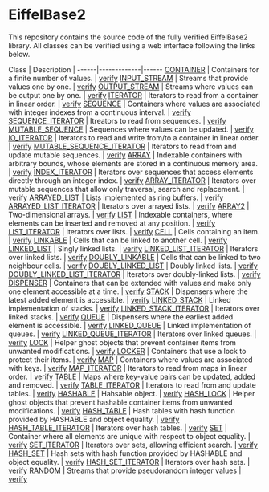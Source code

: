EiffelBase2
===========

This repository contains the source code of the fully verified EiffelBase2 library. All classes can be verified using a web interface following the links below.

Class | Description | 
------|-------------|------
[CONTAINER](https://github.com/double-blind/EiffelBase2/blob/master/base2/container/v_container.e) | Containers for a finite number of values. | [verify](http://cloudstudio.ethz.ch/e4pubs/#eb2_container)
[INPUT_STREAM](https://github.com/double-blind/EiffelBase2/blob/master/base2/stream/v_input_stream.e) | Streams that provide values one by one. | [verify](http://cloudstudio.ethz.ch/e4pubs/#eb2_input_stream)
[OUTPUT_STREAM](https://github.com/double-blind/EiffelBase2/blob/master/base2/stream/v_output_stream.e) | Streams where values can be output one by one. | [verify](http://cloudstudio.ethz.ch/e4pubs/#eb2_output_stream)
[ITERATOR](https://github.com/double-blind/EiffelBase2/blob/master/base2/iterator/v_iterator.e) | Iterators to read from a container in linear order. | [verify](http://cloudstudio.ethz.ch/e4pubs/#eb2_iterator)
[SEQUENCE](https://github.com/double-blind/EiffelBase2/blob/master/base2/container/v_sequence.e) | Containers where values are associated with integer indexes from a continuous interval. | [verify](http://cloudstudio.ethz.ch/e4pubs/#eb2_sequence)
[SEQUENCE_ITERATOR](https://github.com/double-blind/EiffelBase2/blob/master/base2/iterator/sequence/v_sequence_iterator.e) | Itreators to read from sequences. | [verify](http://cloudstudio.ethz.ch/e4pubs/#eb2_sequence_iterator)
[MUTABLE_SEQUENCE](https://github.com/double-blind/EiffelBase2/blob/master/base2/container/v_mutable_sequence.e) | Sequences where values can be updated. | [verify](http://cloudstudio.ethz.ch/e4pubs/#eb2_mutable_sequence)
[IO_ITERATOR](https://github.com/double-blind/EiffelBase2/blob/master/base2/iterator/v_io_iterator.e) | Iterators to read and write from/to a container in linear order. | [verify](http://cloudstudio.ethz.ch/e4pubs/#eb2_io_iterator)
[MUTABLE_SEQUENCE_ITERATOR](https://github.com/double-blind/EiffelBase2/blob/master/base2/iterator/sequence/v_mutable_sequence_iterator.e) | Iterators to read from and update mutable sequences. | [verify](http://cloudstudio.ethz.ch/e4pubs/#eb2_mutable_sequence_iterator)
[ARRAY](https://github.com/double-blind/EiffelBase2/blob/master/base2/array/v_array.e) | Indexable containers with arbitrary bounds, whose elements are stored in a continuous memory area. | [verify](http://cloudstudio.ethz.ch/e4pubs/#eb2_array)
[INDEX_ITERATOR](https://github.com/double-blind/EiffelBase2/blob/master/base2/iterator/v_index_iterator.e) | Iterators over sequences that access elements directly through an integer index. | [verify](http://cloudstudio.ethz.ch/e4pubs/#eb2_index_iterator)
[ARRAY_ITERATOR](https://github.com/double-blind/EiffelBase2/blob/master/base2/iterator/sequence/v_array_iterator.e) | Iterators over mutable sequences that allow only traversal, search and replacement. | [verify](http://cloudstudio.ethz.ch/e4pubs/#eb2_array_iterator)
[ARRAYED_LIST](https://github.com/double-blind/EiffelBase2/blob/master/base2/list/v_arrayed_list.e) | Lists implemented as ring buffers. | [verify](http://cloudstudio.ethz.ch/e4pubs/#eb2_arrayed_list)
[ARRAYED_LIST_ITERATOR](https://github.com/double-blind/EiffelBase2/blob/master/base2/iterator/list/v_arrayed_list_iterator.e) | Iterators over arrayed lists. | [verify](http://cloudstudio.ethz.ch/e4pubs/#eb2_arrayed_list_iterator)
[ARRAY2](https://github.com/double-blind/EiffelBase2/blob/master/base2/array/v_array2.e) | Two-dimensional arrays. | [verify](http://cloudstudio.ethz.ch/e4pubs/#eb2_array2)
[LIST](https://github.com/double-blind/EiffelBase2/blob/master/base2/list/v_list.e) | Indexable containers, where elements can be inserted and removed at any position.  | [verify](http://cloudstudio.ethz.ch/e4pubs/#eb2_list)
[LIST_ITERATOR](https://github.com/double-blind/EiffelBase2/blob/master/base2/iterator/list/v_list_iterator.e) | Iterators over lists. | [verify](http://cloudstudio.ethz.ch/e4pubs/#eb2_list_iterator)
[CELL](https://github.com/double-blind/EiffelBase2/blob/master/base2/cell/v_cell.e) | Cells containing an item. | [verify](http://cloudstudio.ethz.ch/e4pubs/#eb2_cell)
[LINKABLE](https://github.com/double-blind/EiffelBase2/blob/master/base2/cell/v_linkable.e) | Cells that can be linked to another cell. | [verify](http://cloudstudio.ethz.ch/e4pubs/#eb2_linkable)
[LINKED_LIST](https://github.com/double-blind/EiffelBase2/blob/master/base2/list/v_linked_list.e) | Singly linked lists. | [verify](http://cloudstudio.ethz.ch/e4pubs/#eb2_linked_list)
[LINKED_LIST_ITERATOR](https://github.com/double-blind/EiffelBase2/blob/master/base2/iterator/list/v_linked_list_iterator.e) | Iterators over linked lists. | [verify](http://cloudstudio.ethz.ch/e4pubs/#eb2_linked_list_iterator)
[DOUBLY_LINKABLE](https://github.com/double-blind/EiffelBase2/blob/master/base2/cell/v_doubly_linkable.e) | Cells that can be linked to two neighbour cells. | [verify](http://cloudstudio.ethz.ch/e4pubs/#eb2_doubly_linkable)
[DOUBLY_LINKED_LIST](https://github.com/double-blind/EiffelBase2/blob/master/base2/list/v_doubly_linked_list.e) | Doubly linked lists. | [verify](http://cloudstudio.ethz.ch/e4pubs/#eb2_doubly_linked_list)
[DOUBLY_LINKED_LIST_ITERATOR](https://github.com/double-blind/EiffelBase2/blob/master/base2/iterator/list/v_doubly_linked_list_iterator.e) | Iterators over doubly-linked lists. | [verify](http://cloudstudio.ethz.ch/e4pubs/#eb2_doubly_linked_list_iterator)
[DISPENSER](https://github.com/double-blind/EiffelBase2/blob/master/base2/dispenser/v_dispenser.e) | Containers that can be extended with values and make only one element accessible at a time. | [verify](http://cloudstudio.ethz.ch/e4pubs/#eb2_dispenser)
[STACK](https://github.com/double-blind/EiffelBase2/blob/master/base2/dispenser/v_stack.e) | Dispensers where the latest added element is accessible. | [verify](http://cloudstudio.ethz.ch/e4pubs/#eb2_stack)
[LINKED_STACK](https://github.com/double-blind/EiffelBase2/blob/master/base2/dispenser/v_linked_stack.e) | Linked implementation of stacks. | [verify](http://cloudstudio.ethz.ch/e4pubs/#eb2_linked_stack)
[LINKED_STACK_ITERATOR](https://github.com/double-blind/EiffelBase2/blob/master/base2/iterator/dispenser/v_linked_stack_iterator.e) | Iterators over linked stacks. | [verify](http://cloudstudio.ethz.ch/e4pubs/#eb2_linked_stack_iterator)
[QUEUE](https://github.com/double-blind/EiffelBase2/blob/master/base2/dispenser/v_queue.e) | Dispensers where the earliest added element is accessible. | [verify](http://cloudstudio.ethz.ch/e4pubs/#eb2_queue)
[LINKED_QUEUE](https://github.com/double-blind/EiffelBase2/blob/master/base2/dispenser/v_linked_queue.e) | Linked implementation of queues. | [verify](http://cloudstudio.ethz.ch/e4pubs/#eb2_linked_queue)
[LINKED_QUEUE_ITERATOR](https://github.com/double-blind/EiffelBase2/blob/master/base2/iterator/dispenser/v_linked_queue_iterator.e) | Iterators over linked queues. | [verify](http://cloudstudio.ethz.ch/e4pubs/#eb2_linked_queue_iterator)
[LOCK](https://github.com/double-blind/EiffelBase2/blob/master/base2/utility/v_lock.e) | Helper ghost objects that prevent container items from unwanted modifications. | [verify](http://cloudstudio.ethz.ch/e4pubs/#eb2_lock)
[LOCKER](https://github.com/double-blind/EiffelBase2/blob/master/base2/utility/v_locker.e) | Containers that use a lock to protect their items. | [verify](http://cloudstudio.ethz.ch/e4pubs/#eb2_locker)
[MAP](https://github.com/double-blind/EiffelBase2/blob/master/base2/container/v_map.e) | Containers where values are associated with keys.  | [verify](http://cloudstudio.ethz.ch/e4pubs/#eb2_map)
[MAP_ITERATOR](https://github.com/double-blind/EiffelBase2/blob/master/base2/iterator/v_map_iterator.e) | Iterators to read from maps in linear order. | [verify](http://cloudstudio.ethz.ch/e4pubs/#eb2_map_iterator)
[TABLE](https://github.com/double-blind/EiffelBase2/blob/master/base2/table/v_table.e) | Maps where key-value pairs can be updated, added and removed. | [verify](http://cloudstudio.ethz.ch/e4pubs/#eb2_table)
[TABLE_ITERATOR](https://github.com/double-blind/EiffelBase2/blob/master/base2/iterator/table/v_table_iterator.e) | Iterators to read from and update tables. | [verify](http://cloudstudio.ethz.ch/e4pubs/#eb2_table_iterator)
[HASHABLE](https://github.com/double-blind/EiffelBase2/blob/master/base2/utility/v_hashable.e) | Hahsable object. | [verify](http://cloudstudio.ethz.ch/e4pubs/#eb2_hashable)
[HASH_LOCK](https://github.com/double-blind/EiffelBase2/blob/master/base2/utility/v_hash_lock.e) | Helper ghost objects that prevent hashable container items from unwanted modifications. | [verify](http://cloudstudio.ethz.ch/e4pubs/#eb2_hash_lock)
[HASH_TABLE](https://github.com/double-blind/EiffelBase2/blob/master/base2/table/v_hash_table.e) | Hash tables with hash function provided by HASHABLE and object equality. | [verify](http://cloudstudio.ethz.ch/e4pubs/#eb2_hash_table)
[HASH_TABLE_ITERATOR](https://github.com/double-blind/EiffelBase2/blob/master/base2/iterator/table/v_hash_table_iterator.e) | Iterators over hash tables. | [verify](http://cloudstudio.ethz.ch/e4pubs/#eb2_hash_table_iterator)
[SET](https://github.com/double-blind/EiffelBase2/blob/master/base2/set/v_set.e) | Container where all elements are unique with respect to object equality.  | [verify](http://cloudstudio.ethz.ch/e4pubs/#eb2_set)
[SET_ITERATOR](https://github.com/double-blind/EiffelBase2/blob/master/base2/iterator/set/v_set_iterator.e) | Iterators over sets, allowing efficient search. | [verify](http://cloudstudio.ethz.ch/e4pubs/#eb2_set_iterator)
[HASH_SET](https://github.com/double-blind/EiffelBase2/blob/master/base2/set/v_hash_set.e) | Hash sets with hash function provided by HASHABLE and object equality. | [verify](http://cloudstudio.ethz.ch/e4pubs/#eb2_hash_set)
[HASH_SET_ITERATOR](https://github.com/double-blind/EiffelBase2/blob/master/base2/iterator/set/v_hash_set_iterator.e) | Iterators over hash sets. | [verify](http://cloudstudio.ethz.ch/e4pubs/#eb2_hash_set_iterator)
[RANDOM](https://github.com/double-blind/EiffelBase2/blob/master/base2/stream/v_random.e) | Streams that provide pseudorandom integer values | [verify](http://cloudstudio.ethz.ch/e4pubs/#eb2_random)

